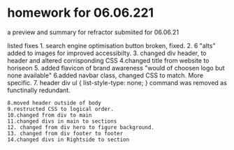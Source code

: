 # homework for 06.06.221
a preview and summary for refractor submiited for 06.06.21

listed fixes 
    1. search engine optimisation button broken, fixed. 
    2. 6 "alts" added to images for improved accessibilty. 
    3. changed div header, to header and altered corrisponding CSS
    4.changed title from website to horiseon
    5. added flavicon of brand awareness "would of choosen logo but none available"
    6.added navbar class, changed CSS to match. More specific. 
    7. header div ul {
    list-style-type: none;
} command was removed as functinally redundant. 

    8.moved header outside of body
    9.restructed CSS to logical order.
    10.changed from div to main
    11.changed divs in main to sections
    12. changed from div hero to figure background.
    13. changed from div footer to footer
    14.changed divs in Rightside to section
